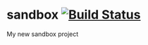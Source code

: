 sandbox [![Build Status](https://travis-ci.org/karandit/sandbox.png?branch=master)](https://travis-ci.org/karandit/sandbox)
=======

My new sandbox project
